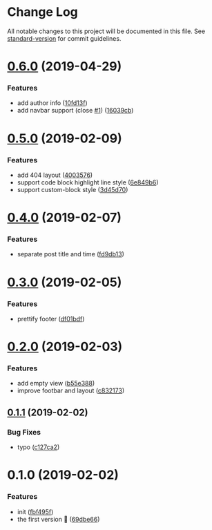 # Change Log

All notable changes to this project will be documented in this file. See [standard-version](https://github.com/conventional-changelog/standard-version) for commit guidelines.

# [0.6.0](https://github.com/viko16/vuepress-theme-simple/compare/v0.5.0...v0.6.0) (2019-04-29)


### Features

* add author info ([10fd13f](https://github.com/viko16/vuepress-theme-simple/commit/10fd13f))
* add navbar support (close [#1](https://github.com/viko16/vuepress-theme-simple/issues/1)) ([16039cb](https://github.com/viko16/vuepress-theme-simple/commit/16039cb))



<a name="0.5.0"></a>
# [0.5.0](https://github.com/viko16/vuepress-theme-simple/compare/v0.4.0...v0.5.0) (2019-02-09)


### Features

* add 404 layout ([4003576](https://github.com/viko16/vuepress-theme-simple/commit/4003576))
* support code block highlight line style ([6e849b6](https://github.com/viko16/vuepress-theme-simple/commit/6e849b6))
* support custom-block style ([3d45d70](https://github.com/viko16/vuepress-theme-simple/commit/3d45d70))



<a name="0.4.0"></a>
# [0.4.0](https://github.com/viko16/vuepress-theme-simple/compare/v0.3.0...v0.4.0) (2019-02-07)


### Features

* separate post title and time ([fd9db13](https://github.com/viko16/vuepress-theme-simple/commit/fd9db13))



<a name="0.3.0"></a>
# [0.3.0](https://github.com/viko16/vuepress-theme-simple/compare/v0.2.0...v0.3.0) (2019-02-05)


### Features

* prettify footer ([df01bdf](https://github.com/viko16/vuepress-theme-simple/commit/df01bdf))



<a name="0.2.0"></a>
# [0.2.0](https://github.com/viko16/vuepress-theme-simple/compare/v0.1.1...v0.2.0) (2019-02-03)


### Features

* add empty view ([b55e388](https://github.com/viko16/vuepress-theme-simple/commit/b55e388))
* improve footbar and layout ([c832173](https://github.com/viko16/vuepress-theme-simple/commit/c832173))



<a name="0.1.1"></a>
## [0.1.1](https://github.com/viko16/vuepress-theme-simple/compare/v0.1.0...v0.1.1) (2019-02-02)


### Bug Fixes

* typo ([c127ca2](https://github.com/viko16/vuepress-theme-simple/commit/c127ca2))



<a name="0.1.0"></a>
# 0.1.0 (2019-02-02)


### Features

* init ([fbf495f](https://github.com/viko16/vuepress-theme-simple/commit/fbf495f))
* the first version 🎉 ([69dbe66](https://github.com/viko16/vuepress-theme-simple/commit/69dbe66))

